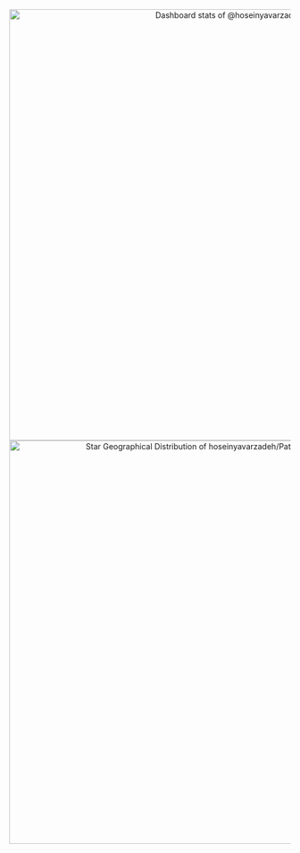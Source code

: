 
<!-- Copy-paste in your Readme.md file -->

<a href="https://next.ossinsight.io/widgets/official/compose-user-dashboard-stats?user_id=64413579" target="_blank" style="display: block" align="center">
  <picture>
    <source media="(prefers-color-scheme: dark)" srcset="https://next.ossinsight.io/widgets/official/compose-user-dashboard-stats/thumbnail.png?user_id=64413579&image_size=auto&color_scheme=dark" width="771" height="auto">
    <img alt="Dashboard stats of @hoseinyavarzadeh" src="https://next.ossinsight.io/widgets/official/compose-user-dashboard-stats/thumbnail.png?user_id=64413579&image_size=auto&color_scheme=light" width="771" height="auto">
  </picture>
</a>

<!-- Copy-paste in your Readme.md file -->

<a href="https://next.ossinsight.io/widgets/official/analyze-repo-stars-map?repo_id=822885260&activity=stars" target="_blank" style="display: block" align="center">
  <picture>
    <source media="(prefers-color-scheme: dark)" srcset="https://next.ossinsight.io/widgets/official/analyze-repo-stars-map/thumbnail.png?repo_id=822885260&activity=stars&image_size=auto&color_scheme=dark" width="721" height="auto">
    <img alt="Star Geographical Distribution of hoseinyavarzadeh/Pathfinder_Attack" src="https://next.ossinsight.io/widgets/official/analyze-repo-stars-map/thumbnail.png?repo_id=822885260&activity=stars&image_size=auto&color_scheme=light" width="721" height="auto">
  </picture>
</a>

<!-- Made with [OSS Insight](https://ossinsight.io/) -->
